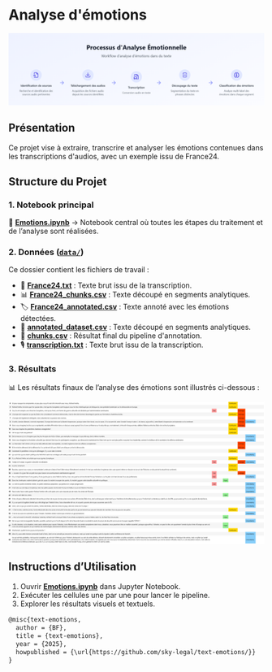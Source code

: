# Analyse d'émotions
![Workflow](workflow.PNG)

## Présentation

Ce projet vise à extraire, transcrire et analyser les émotions contenues dans les transcriptions d'audios, avec un exemple issu de France24.

## Structure du Projet

### **1. Notebook principal**

📌 [**Emotions.ipynb**](Emotions.ipynb) → Notebook central où toutes les étapes du traitement et de l’analyse sont réalisées.

### **2. Données** ([`data/`](data/))

Ce dossier contient les fichiers de travail :

- 📄 [**France24.txt**](data/France24.txt) : Texte brut issu de la transcription.
- 📊 [**France24_chunks.csv**](data/France24_chunks.csv) : Texte découpé en segments analytiques.
- 🏷️ [**France24_annotated.csv**](data/France24_annotated.csv) : Texte annoté avec les émotions détectées.
- 📑 [**annotated_dataset.csv**](data/annotated_dataset.csv) : Texte découpé en segments analytiques.
- 📝 [**chunks.csv**](data/dataset_chunks.csv) : Résultat final du pipeline d'annotation.
- 🎙️ [**transcription.txt**](data/transcription.txt) : Texte brut issu de la transcription.

### **3. Résultats**

📊 Les résultats finaux de l’analyse des émotions sont illustrés ci-dessous :


![Résultat](résultat.PNG)

## Instructions d’Utilisation

1. Ouvrir **[Emotions.ipynb](Emotions.ipynb)** dans Jupyter Notebook.
2. Exécuter les cellules une par une pour lancer le pipeline.
3. Explorer les résultats visuels et textuels.


```
@misc{text-emotions,
  author = {BF},
  title = {text-emotions},
  year = {2025},
  howpublished = {\url{https://github.com/sky-legal/text-emotions/}}
}
```
